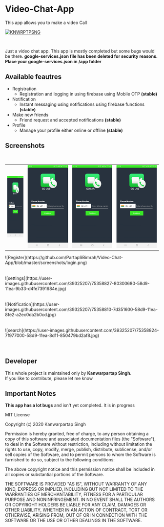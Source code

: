# Video-Chat-App
This app allows you to make a video Call

[![KNWRPTPSNG](https://forthebadge.com/images/badges/built-by-developers.svg)](https://kanwarpartapsingh.com)

<br>

Just a video chat app. This app is mostly completed but some bugs would be there.
**google-services.json file has been deleted for security reasons. Place your google-services.json in /app folder**

## Available feautres

* Registration
  - Registration and logging in using firebase using Mobile OTP **(stable)**
* Notification
  - Instant messaging using notifications using firebase functions **(stable)**
* Make new friends
  - Friend request and accepted notifications **(stable)**
* Profile
  - Manage your profile either online or offline **(stable)**

## Screenshots

<br/>
<table>
  <tbody>
    <tr>
      <td>
        <img
          src="https://github.com/PartapSBimrah/Video-Chat-App/blob/master/screenshots/login.png" style="height:200px; width:200px;"/>
      </td>
      <td>
        <img
          src="https://github.com/PartapSBimrah/Video-Chat-App/blob/master/screenshots/login.png"/>
      </td>
      <td>
        <img
          src="https://github.com/PartapSBimrah/Video-Chat-App/blob/master/screenshots/login.png"/>
      </td>
      <td>
        <img
          src="https://github.com/PartapSBimrah/Video-Chat-App/blob/master/screenshots/login.png"/>
      </td>
    </tr>
  </tbody>
</table>
![Register](https://github.com/PartapSBimrah/Video-Chat-App/blob/master/screenshots/login.png)
<br/><br/><br/>
![settings](https://user-images.githubusercontent.com/39325207/75358827-80300680-58d9-11ea-9b33-d4fe7391684e.jpg)
<br/><br/><br/>
![Notification](https://user-images.githubusercontent.com/39325207/75358810-7d351600-58d9-11ea-8fe2-a2ec0da2b0cd.jpg)
<br/><br/><br/>
![search](https://user-images.githubusercontent.com/39325207/75358824-7f977000-58d9-11ea-8d11-850479bd2af8.jpg)
<br/><br/><br/>

## Developer

This whole project is maintained only by **Kanwarpartap Singh**.<br>
If you like to contribute, please let me know


## Important Notes
**This app has a lot bugs** and isn't yet completed. It is in progress


MIT License

Copyright (c) 2020 Kanwarpartap Singh

Permission is hereby granted, free of charge, to any person obtaining a copy
of this software and associated documentation files (the "Software"), to deal
in the Software without restriction, including without limitation the rights
to use, copy, modify, merge, publish, distribute, sublicense, and/or sell
copies of the Software, and to permit persons to whom the Software is
furnished to do so, subject to the following conditions:

The above copyright notice and this permission notice shall be included in all
copies or substantial portions of the Software.

THE SOFTWARE IS PROVIDED "AS IS", WITHOUT WARRANTY OF ANY KIND, EXPRESS OR
IMPLIED, INCLUDING BUT NOT LIMITED TO THE WARRANTIES OF MERCHANTABILITY,
FITNESS FOR A PARTICULAR PURPOSE AND NONINFRINGEMENT. IN NO EVENT SHALL THE
AUTHORS OR COPYRIGHT HOLDERS BE LIABLE FOR ANY CLAIM, DAMAGES OR OTHER
LIABILITY, WHETHER IN AN ACTION OF CONTRACT, TORT OR OTHERWISE, ARISING FROM,
OUT OF OR IN CONNECTION WITH THE SOFTWARE OR THE USE OR OTHER DEALINGS IN THE
SOFTWARE.
